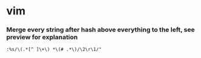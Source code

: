 # vim

### Merge every string after hash above everything to the left, see preview for explanation

```vim
:%s/\(.*[^ ]\+\) *\(# .*\)/\2\r\1/"
```

